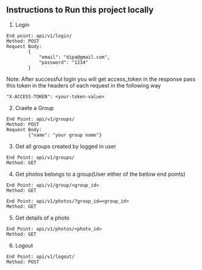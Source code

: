 ## Instructions to Run this project locally

1. Login 
```
End point: api/v1/login/
Method: POST
Request Body:
        {
            "email": "dipa@gmail.com",
            "password": "1234"
        }
```
Note:
   After successful login you will  get access_token in the response pass this token in the 
   headers of each request in the following way
   ```
   "X-ACCESS-TOKEN": <your-token-value>
   ```

2. Craete a Group

```
End Point: api/v1/groups/
Method: POST
Request Body:
        {"name": "your group name"}
```

3. Get all groups created by logged in user

```
End Point: api/v1/groups/
Method: GET
```

4. Get photos belongs to a group(User either of the bellow end points)
```
End Point: api/v1/group/<group_id>
Method: GET
```

```
End Point: api/v1/photos/?group_id=<group_id>
Method: GET
```

5. Get details of a photo

```
End Point: api/v1/photos/<photo_id>
Method: GET
```

6. Logout

```
End Point: api/v1/logout/
Method: POST
```